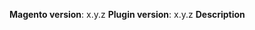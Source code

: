 **Magento version**: x.y.z
**Plugin version**: x.y.z
**Description**
<!--
- Please provide a description of the issue. In case of bug report, please provide the necessary steps to reproduce.
- For merchant specific requests, please use https://support.adyen.com
-->